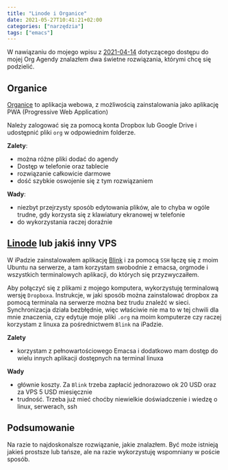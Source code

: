 ```yaml
---
title: "Linode i Organice"
date: 2021-05-27T10:41:21+02:00
categories: ["narzędzia"]
tags: ["emacs"]
---
```

W nawiązaniu do mojego wpisu z [2021-04-14](https://pim73.github.io/posts/emacs/) dotyczącego dostępu do mojej Org Agendy znalazłem dwa świetne rozwiązania, którymi chcę się podzielić. 

##  Organice
[Organice](https://organice.200ok.ch) to aplikacja webowa, z możliwością zainstalowania jako aplikację PWA (Progressive Web Application)

Należy zalogować się za pomocą konta Dropbox lub Google Drive i udostępnić pliki `org` w odpowiednim folderze. 

**Zalety**:

- można różne pliki dodać do agendy
- Dostęp w telefonie oraz tablecie 
- rozwiązanie całkowicie darmowe 
- dość szybkie oswojenie się z tym rozwiązaniem 

**Wady**:

- niezbyt przejrzysty sposób edytowania plików, ale to chyba w ogóle trudne, gdy korzysta się z klawiatury ekranowej w telefonie
- do wykorzystania raczej doraźnie

##  [Linode](linode.com) lub jakiś inny VPS

W iPadzie zainstalowałem aplikację [Blink](https://blink.sh) i za pomocą `SSH` łączę się z moim Ubuntu na serwerze, a tam korzystam swobodnie z emacsa, orgmode i wszystkich terminalowych aplikacji, do których się przyzwyczaiłem. 

Aby połączyć się z plikami z mojego komputera, wykorzystuję terminalową wersję `Dropboxa`. Instrukcje, w jaki sposób można zainstalować dropbox za pomocą terminala na serwerze można bez trudu znaleźć w sieci. Synchronizacja działa bezbłędnie, więc właściwie nie ma to w tej chwili dla mnie znaczenia, czy edytuje moje pliki `.org` na moim komputerze czy raczej korzystam z linuxa za pośrednictwem `Blink` na iPadzie.

**Zalety**

- korzystam z pełnowartościowego Emacsa i dodatkowo mam dostęp do wielu innych aplikacji dostępnych na terminal linuxa

**Wady**

- głównie koszty. Za `Blink` trzeba zapłacić jednorazowo ok 20 USD oraz za VPS 5 USD miesięcznie
- trudność. Trzeba już mieć choćby niewielkie doświadczenie i wiedzę o linux, serwerach, ssh

## Podsumowanie
Na razie to najdoskonalsze rozwiązanie, jakie znalazłem. Być może istnieją jakieś prostsze lub tańsze, ale na razie wykorzystuję wspomniany w poście sposób.
